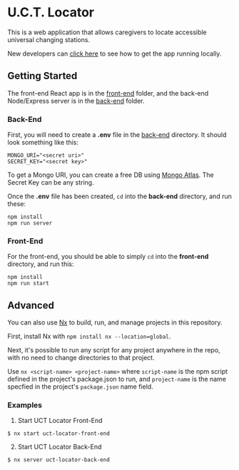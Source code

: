 # U.C.T. Locator
This is a web application that allows caregivers to locate accessible universal changing stations.

New developers can [click here](Setup/DeveloperSetupGuide.md) to see how to get the app running locally.

## Getting Started
The front-end React app is in the [front-end](front-end/) folder, and the back-end Node/Express server is in the [back-end](back-end/) folder.

### Back-End
First, you will need to create a **.env** file in the [back-end](back-end/) directory. It should look something like this:

```
MONGO_URI="<secret uri>"
SECRET_KEY="<secret key>"
```

To get a Mongo URI, you can create a free DB using [Mongo Atlas](https://www.mongodb.com/docs/atlas/getting-started/). The Secret Key can be any string.

Once the **.env** file has been created, `cd` into the **back-end** directory, and run these:

```
npm install
npm run server
```

### Front-End
For the front-end, you should be able to simply `cd` into the **front-end** directory, and run this:

```
npm install
npm run start
```

## Advanced

You can also use [Nx](https://nx.dev/) to build, run, and manage projects in this repository.

First, install Nx with `npm install nx --location=global`.

Next, it's possible to run any script for any project anywhere in the repo, with no need to change directories to that project.

Use `nx <script-name> <project-name>` where `script-name` is the npm script defined in the project's package.json to run, and `project-name` is the name specfied in the project's `package.json` name field.

### Examples

1. Start UCT Locator Front-End
```
$ nx start uct-locator-front-end
```

2. Start UCT Locator Back-End
```
$ nx server uct-locator-back-end
```